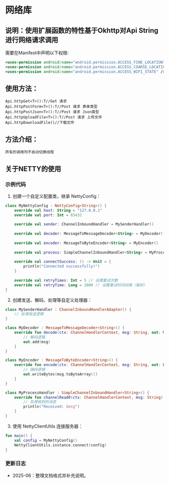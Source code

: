 # 网络库

## 说明：使用扩展函数的特性基于Okhttp对Api String进行网络请求调用

需要在Manifest中声明以下权限:
```xml
<uses-permission android:name="android.permission.ACCESS_FINE_LOCATION" />
<uses-permission android:name="android.permission.ACCESS_COARSE_LOCATION"/>
<uses-permission android:name="android.permission.ACCESS_WIFI_STATE" />
```

## 使用方法：

    Api.httpGet<T>():T//Get 请求
    Api.httpPostForm<T>():T//Post 请求 表单类型
    Api.httpPostJson<T>():T//Post 请求 Json类型
    Api.httpUploadFile<T>():T//Post 请求 上传文件
    Api.httpDownloadFile()//下载文件
## 方法介绍：

    所有的调用均不自动切换线程


## 关于NETTY的使用 
### 示例代码
1. 创建一个自定义配置类，继承 NettyConfig：
```kotlin
class MyNettyConfig : NettyConfig<String>() {
    override val host: String = "127.0.0.1"
    override val port: Int = 65432
    
    override val sender: ChannelInboundHandler = MySenderHandler()
    
    override val decoder: MessageToMessageDecoder<String> = MyDecoder()
    
    override val encoder: MessageToByteEncoder<String> = MyEncoder()
    
    override val process: SimpleChannelInboundHandler<String> = MyProcessHandler()
    
    override val connectSuccess: () -> Unit = {
        println("Connected successfully!")
    }
    
    override val retryTimes: Int = 5 // 设置重试次数
    override val retryTime: Long = 2000 // 设置重试时间间隔（毫秒）
}
```
2. 创建发送、解码、处理等自定义处理器：
```kotlin
class MySenderHandler : ChannelInboundHandlerAdapter() {
    // 处理发送逻辑
}

class MyDecoder : MessageToMessageDecoder<String>() {
    override fun decode(ctx: ChannelHandlerContext, msg: String, out: MutableList<Any>) {
        // 解码逻辑
        out.add(msg)
    }
}

class MyEncoder : MessageToByteEncoder<String>() {
    override fun encode(ctx: ChannelHandlerContext, msg: String, out: ByteBuf) {
        // 编码逻辑
        out.writeBytes(msg.toByteArray())
    }
}

class MyProcessHandler : SimpleChannelInboundHandler<String>() {
    override fun channelRead0(ctx: ChannelHandlerContext, msg: String) {
        // 处理收到的消息
        println("Received: $msg")
    }
}
```
3. 使用 NettyClientUtils 连接服务器：
```kotlin
fun main() {
    val config = MyNettyConfig()
    NettyClientUtils.instance.connect(config)
}
```

### 更新日志
- 2025-06：整理文档格式并补充说明。
